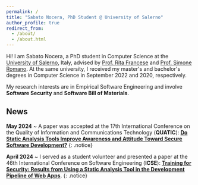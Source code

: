 ```yaml
---
permalink: /
title: "Sabato Nocera, PhD Student @ University of Salerno"
author_profile: true
redirect_from: 
  - /about/
  - /about.html
---
```


Hi! I am Sabato Nocera, a PhD student in Computer Science at the [University of Salerno](https://web.unisa.it/en/university), Italy, advised by [Prof. Rita Francese](https://docenti.unisa.it/004763/home) and [Prof. Simone Romano](https://sites.google.com/view/simoneromano/home?authuser=0). At the same university, I received my master's and bachelor's degrees in Computer Science in September 2022 and 2020, respectively. 

My research interests are in Empirical Software Engineering and involve **Software Security** and **Software Bill of Materials**.

## News

**May 2024** ~ A paper was accepted at the 17th International Conference on the Quality of Information and Communications Technology (**QUATIC**): [**Do Static Analysis Tools Improve Awareness and Attitude Toward Secure Software Development?**]()
{: .notice}

**April 2024** ~ I served as a student volunteer and presented a paper at the 46th International Conference on Software Engineering (**ICSE**): [**Training for Security: Results from Using a Static Analysis Tool in the Development Pipeline of Web Apps**](https://doi.org/10.1145/3639474.3640073).
{: .notice}
